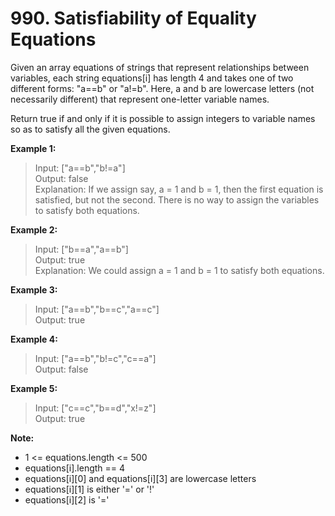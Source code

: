 # 990. Satisfiability of Equality Equations

Given an array equations of strings that represent relationships between variables, each string equations[i] has length 4 and takes one of two different forms: "a==b" or "a!=b".  Here, a and b are lowercase letters (not necessarily different) that represent one-letter variable names.

Return true if and only if it is possible to assign integers to variable names so as to satisfy all the given equations.

**Example 1:**

> Input: ["a==b","b!=a"]  
Output: false  
Explanation: If we assign say, a = 1 and b = 1, then the first equation is satisfied, but not the second.  There is no way to assign the variables to satisfy both equations.  

**Example 2:**

> Input: ["b==a","a==b"]  
Output: true  
Explanation: We could assign a = 1 and b = 1 to satisfy both equations.  

**Example 3:**

> Input: ["a==b","b==c","a==c"]  
Output: true  

**Example 4:**

> Input: ["a==b","b!=c","c==a"]  
Output: false  

**Example 5:**

> Input: ["c==c","b==d","x!=z"]  
Output: true
 

**Note:**

- 1 <= equations.length <= 500
- equations[i].length == 4
- equations[i][0] and equations[i][3] are lowercase letters
- equations[i][1] is either '=' or '!'
- equations[i][2] is '='
